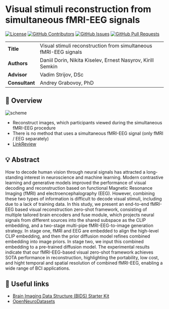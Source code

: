 # Visual stimuli reconstruction from simultaneous fMRI-EEG signals

[![License](https://badgen.net/github/license/intsystems/CreationOfIntelligentSystems_Simultaneous_fMRI-EEG?color=green)](https://github.com/intsystems/CreationOfIntelligentSystems_Simultaneous_fMRI-EEG/blob/main/LICENSE)
[![GitHub Contributors](https://img.shields.io/github/contributors/intsystems/CreationOfIntelligentSystems_Simultaneous_fMRI-EEG)](https://github.com/intsystems/CreationOfIntelligentSystems_Simultaneous_fMRI-EEG/graphs/contributors)
[![GitHub Issues](https://img.shields.io/github/issues-closed/intsystems/CreationOfIntelligentSystems_Simultaneous_fMRI-EEG.svg?color=0088ff)](https://github.com/intsystems/CreationOfIntelligentSystems_Simultaneous_fMRI-EEG/issues)
[![GitHub Pull Requests](https://img.shields.io/github/issues-pr-closed/intsystems/CreationOfIntelligentSystems_Simultaneous_fMRI-EEG.svg?color=7f29d6)](https://github.com/intsystems/CreationOfIntelligentSystems_Simultaneous_fMRI-EEG/pulls)

<table>
    <tr>
        <td align="left"> <b> Title </b> </td>
        <td> Visual stimuli reconstruction from simultaneous fMRI-EEG signals </td>
    </tr>
    <tr>
        <td align="left"> <b> Authors </b> </td>
        <td> Daniil Dorin, Nikita Kiselev, Ernest Nasyrov, Kirill Semkin </td>
    </tr>
    <tr>
        <td align="left"> <b> Advisor </b> </td>
        <td> Vadim Strijov, DSc </td>
    </tr>
    <tr>
        <td align="left"> <b> Consultant </b> </td>
        <td> Andrey Grabovoy, PhD </td>
    </tr>
</table>

## 🔎 Overview
![scheme](https://github.com/user-attachments/assets/2777eab1-de35-4c4c-8309-6030bf2892ee)
- Reconstruct images, which participants viewed during the simultaneous fMRI-EEG procedure
- There is no method that uses a simultaneous fMRI-EEG signal (only fMRI / EEG separately)
- [LinkReview](https://github.com/intsystems/CreationOfIntelligentSystems_Simultaneous_fMRI-EEG/blob/main/linkreview.md)

## 💡 Abstract
How to decode human vision through neural signals has attracted a long-standing interest in neuroscience and machine learning. Modern contrastive learning and generative models improved the performance of visual decoding and reconstruction based on functional Magnetic Resonance Imaging (fMRI) and electroencephalography (EEG). However, combining these two types of information is difficult to decode visual stimuli, including due to a lack of training data. In this study, we present an end-to-end fMRI-EEG based visual reconstruction zero-shot framework, consisting of multiple tailored brain encoders and fuse module, which projects neural signals from different sources into the shared subspace as the CLIP embedding, and a two-stage multi-pipe fMRI-EEG-to-image generation strategy. In stage one, fMRI and EEG are embedded to align the high-level CLIP embedding, and then the prior diffusion model refines combined embedding into image priors. In stage two, we input this combined embedding to a pre-trained diffusion model. The experimental results indicate that our fMRI-EEG-based visual zero-shot framework achieves SOTA performance in reconstruction, highlighting the portability, low cost, and hight temporal and spatial resolution of combined fMRI-EEG, enabling a wide range of BCI applications.

## 🔗 Useful links
- [Brain Imaging Data Structure (BIDS) Starter Kit](https://bids-standard.github.io/bids-starter-kit/index.html)
- [OpenNeuroDatasets](https://github.com/OpenNeuroDatasets)
